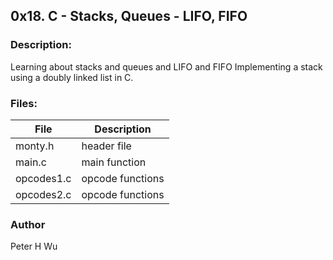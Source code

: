 ## 0x18. C - Stacks, Queues - LIFO, FIFO

### Description:
Learning about stacks and queues and LIFO and FIFO
Implementing a stack using a doubly linked list in C.

### Files:
File | Description
---|---
monty.h | header file
main.c | main function
opcodes1.c | opcode functions
opcodes2.c | opcode functions

### Author 
Peter H Wu
